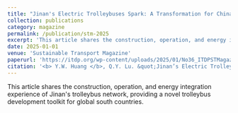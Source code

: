```yaml
---
title: "Jinan's Electric Trolleybuses Spark: A Transformation for China"
collection: publications
category: magazine
permalink: /publication/stm-2025
excerpt: 'This article shares the construction, operation, and energy integration experience of Jinan's trolleybus network, providing a novel trolleybus development toolkit for global south countries.'
date: 2025-01-01
venue: 'Sustainable Transport Magazine'
paperurl: 'https://itdp.org/wp-content/uploads/2025/01/No36_ITDPSTMagazine_2024Small.pdf'
citation: '<b> Y.W. Huang </b>, Q.Y. Lu. &quot;Jinan’s Electric Trolleybuses Spark: A Transformation for China.&quot; <i> Sustainable Transport Magazine </i>, 2025, 36.'
---
```


This article shares the construction, operation, and energy integration experience of Jinan's trolleybus network, providing a novel trolleybus development toolkit for global south countries.

